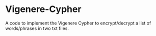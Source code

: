 # Vigenere-Cypher
A code to implement the Vigenere Cypher to encrypt/decrypt a list of words/phrases in two txt files.
